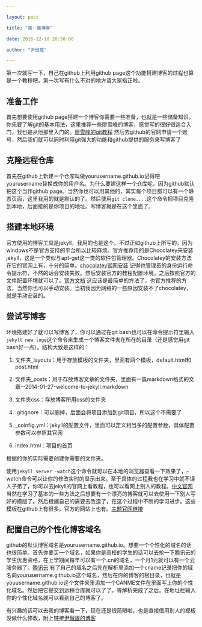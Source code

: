 ```yaml
---

layout: post

title: "第一篇博客"

date: 2016-12-18 20:58:00

author: "尹傲雄"

---
```


第一次就写一下，自己在github上利用github page这个功能搭建博客的过程也算是一个教程吧。第一次写有什么不对的地方请大家指正啦。

<h2>准备工作</h2>

首先想要使用github page搭建一个博客你需要一些准备，也就是一些储备知识。你先要了解git的基本用法，这里推荐一些廖雪峰的博客，感觉写的很好很适合入门，我也是从他那里入门的。<a href="http://www.liaoxuefeng.com/wiki/0013739516305929606dd18361248578c67b8067c8c017b000">廖雪峰的git教程</a> 然后去github的官网申请一个账号，然后我们就可以同时利用git强大的功能和github提供的服务来写博客了



<h2>克隆远程仓库</h2>

首先在github上新建一个仓库叫做yourusername.github.io记得吧yourusername替换成你的用户名。为什么要建这样一个仓库呢，因为github默认把这个当作github page。当然你也可以用其他的，其实每个项目都可以有一个静态页面，这里我用的就是默认的了。然后使用`git clone....`这个命令把项目克隆到本地，后面接的是你项目的地址。写博客就是在这个里面了。



<h2>搭建本地环境</h2>

官方使用的博客工具是jekyll，我用的也是这个。不过正如github上所写的，因为windows不是官方支持的平台所以比较麻烦。官方推荐用的是Chocolatey来安装jekyll，这是一个类似与apt-get这一类的软件包管理器。Chocolatey的安装方法在它的官网上有，十分的简单。<a href="https://chocolatey.org/install">chocolatey官网安装</a> 记得也管理员的身份运行命令提示符，不然的话会安装失败。然后安装官方的教程配置环境。之后按照官方的文件配置环境就可以了。<a href="https://jekyllrb.com/docs/windows/#installation">官方文档</a> 这应该是最简单的方法了，也官方推荐的方法，当然你也可以手动安装。当初我因为网络的一些原因安装不了chocolatey，就是手动安装的。



<h2>尝试写博客</h2>

环境搭建好了就可以写博客了，你可以通过在git bash也可以在命令提示符里输入`jekyll new loge`这个命令来生成一个博客文件夹在所在的目录（还是感觉用git bash好一点）。结构大致是这样的：

1. 文件夹_layouts：用于存放模板的文件夹，里面有两个模板，default.html和post.html

2. 文件夹_posts：用于存放博客文章的文件夹，里面有一篇markdown格式的文章--2014-01-27-welcome-to-jekyll.markdown

3. 文件夹css：存放博客所用css的文件夹

4. .gitignore：可以删掉，后面会将项目添加到git项目，所以这个不需要了

5. _coinfig.yml：jekyll的配置文件，里面可以定义相当多的配置参数，具体配置参数可以参照其官网

6. index.html：项目的首页

根据的你的实际需要创建你需要的文件夹。



使用`jekyll server -watch`这个命令就可以在本地的浏览器查看一下效果了，-watch命令可以让你的修改实时的显示出来。至于具体的过程我也在学习中就不误人子弟了，你可以去jekyll的官网上看教程，也可以看网上别人的教程。<a href="http://jekyll.com.cn/">中文官网</a>当然在学习了基本的一些方法之后想要有一个漂亮的博客就可以去使用一下别人写好的模版了。然后根据自己的需要去改造了，在这个过程中不断的学习进步。这些模板在github上有很多，官方的网站上也有。<a href="http://jekyllthemes.org/">主题官网链接</a>



<h2>配置自己的个性化博客域名</h2>

github的默认博客域名是yourusername.github.io。想要一个个性化的域名的话也很简单。首先你要买一个域名，如果你是高校的学生的话可以去抢一下腾讯云的学生优惠资格，在上学期间每年可以有一个.cn的域名，一个月1元就可以有一个云服务器了。<a href="https://www.qcloud.com/">腾讯云</a> 有了自己的域名之后先在解析里添加一个cname记录把你的域名向yourusername.github.io这个域名，然后在你的博客的根目录，也就是youusername.github.io这个文件夹里添加一个CANME文件在里面写上你的个性化域名。然后把它提交到远程仓库就可以了了，等解析完成了之后。在地址栏输入你的个性化域名就可以看到自己的博客了。



有兴趣的话可以去我的博客看一下，现在还是很简陋啦，也是直接借用别人的模板没做什么修改，附上链接<a href="http://blog.yinaoxiong.cn">尹傲雄的博客</a>


